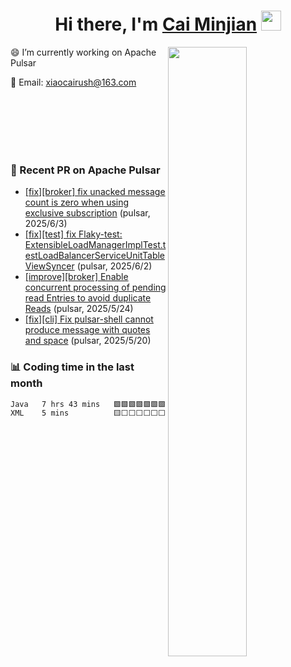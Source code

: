 <!--
**berg223/berg223** is a ✨ _special_ ✨ repository because its `README.md` (this file) appears on your GitHub profile.

Here are some ideas to get you started:

- 🔭 I’m currently working on ...
- 🌱 I’m currently learning ...
- 👯 I’m looking to collaborate on ...
- 🤔 I’m looking for help with ...
- 💬 Ask me about ...
- 📫 How to reach me: ...
- 😄 Pronouns: ...
- ⚡ Fun fact: ...
-->
<h1 align="center">Hi there, I'm <a href="" target="_blank">Cai Minjian</a> <img
src="https://github.com/blackcater/blackcater/raw/main/images/Hi.gif" height="32" /></h1>

<picture>
    <source media="(prefers-color-scheme: dark)" srcset="https://github-readme-stats.vercel.app/api?username=berg223&show_icons=true&theme=gruvbox&hide_border=true">
    <img align="right" width="50%" src="https://github-readme-stats.vercel.app/api?username=berg223&show_icons=true&theme=gruvbox&hide_border=true">
</picture>


 😄 I’m currently working on Apache Pulsar

 💬 Email: xiaocairush@163.com

<br/>
<br/>
<br/>
<br/>
<br/>

<!-- START_PR_LIST -->
### 🚀 Recent PR on Apache Pulsar
- [[fix][broker] fix unacked message count is zero when using exclusive subscription](https://github.com/apache/pulsar/pull/24376) (pulsar, 2025/6/3)
- [[fix][test] fix Flaky-test: ExtensibleLoadManagerImplTest.testLoadBalancerServiceUnitTableViewSyncer](https://github.com/apache/pulsar/pull/24371) (pulsar, 2025/6/2)
- [[improve][broker] Enable concurrent processing of pending read Entries to avoid duplicate Reads](https://github.com/apache/pulsar/pull/24346) (pulsar, 2025/5/24)
- [[fix][cli] Fix pulsar-shell cannot produce message with quotes and space](https://github.com/apache/pulsar/pull/24320) (pulsar, 2025/5/20)
<!-- END_PR_LIST -->

### :bar_chart: Coding time in the last month
<!--START_SECTION:waka-->

```txt
Java   7 hrs 43 mins   🟩🟩🟩🟩🟩🟩🟩🟩🟩🟩🟩🟩🟩🟩🟩🟩🟩🟩🟩🟩🟩🟩🟩🟩🟨   98.80 %
XML    5 mins          🟨⬜⬜⬜⬜⬜⬜⬜⬜⬜⬜⬜⬜⬜⬜⬜⬜⬜⬜⬜⬜⬜⬜⬜⬜   01.20 %
```

<!--END_SECTION:waka-->
